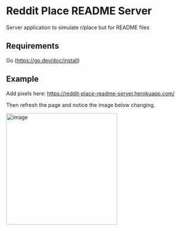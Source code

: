 # Reddit Place README Server

Server application to simulate r/place but for README files

## Requirements
Go (https://go.dev/doc/install)

## Example

Add pixels here: https://reddit-place-readme-server.herokuapp.com/

Then refresh the page and notice the image below changing.

<img alt="image" src="https://reddit-place-readme-server.herokuapp.com/static/image.png" width="300"/> 
